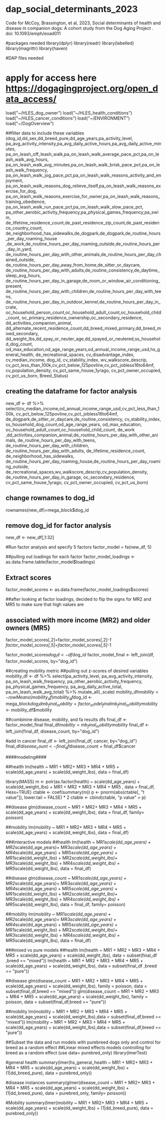 # dap_social_determinants_2023
Code for McCoy, Brassington, et al, 2023, Social determinants of health and disease in companion dogs: A cohort study from the Dog Aging Project . doi: 10.1093/emph/eoad011 



#packages needed 
library(dplyr)
library(readr)
library(labelled)
library(magrittr)
library(haven)

#DAP files needed 
# apply for access here https://dogagingproject.org/open_data_access/
load("~/HLES_dog_owner")
load("~/HLES_health_conditions")
load("~/HLES_cancer_conditions")
load("~/ENVIRONMENT")
load("~/DogOverview")

##filter data to include these variables 
(dog_id,dd_sex,dd_breed_pure,dd_age_years,pa_activity_level,
                                         pa_avg_activity_intensity,pa_avg_daily_active_hours,pa_avg_daily_active_minutes,
                                         pa_on_leash_off_leash_walk,pa_on_leash_walk_average_pace_pct,pa_on_leash_walk_avg_hours,
                                         pa_on_leash_walk_avg_minutes,pa_on_leash_walk_brisk_pace_pct,pa_on_leash_walk_frequency,
                                         pa_on_leash_walk_jog_pace_pct,pa_on_leash_walk_reasons_activity_and_enjoyment,
                                         pa_on_leash_walk_reasons_dog_relieve_itself,pa_on_leash_walk_reasons_exercise_for_dog,
                                         pa_on_leash_walk_reasons_exercise_for_owner,pa_on_leash_walk_reasons_training_obedience,
                                         pa_on_leash_walk_run_pace_pct,pa_on_leash_walk_slow_pace_pct,
                                         pa_other_aerobic_activity_frequency,pa_physical_games_frequency,pa_swim,
                                         de_lifetime_residence_count,de_past_residence_zip_count,de_past_residence_country_count,
                                         de_neighborhood_has_sidewalks,de_dogpark,de_dogpark,de_routine_hours_per_day_roaming_house
                                         ,de_work,de_routine_hours_per_day_roaming_outside,de_routine_hours_per_day_in_yard,
                                         de_routine_hours_per_day_with_other_animals,de_routine_hours_per_day_chained_outside,
                                         de_routine_hours_per_day_away_from_home,de_sitter_or_daycare,
                                         de_routine_hours_per_day_with_adults,de_routine_consistency,de_daytime_sleep_avg_hours,
                                         de_routine_hours_per_day_in_garage,de_room_or_window_air_conditioning_present,
                                         de_routine_hours_per_day_with_children,de_routine_hours_per_day_with_teens,
                                         de_routine_hours_per_day_in_outdoor_kennel,de_routine_hours_per_day_in_crate,
                                         oc_household_person_count,oc_household_adult_count,oc_household_child_count,
                                         oc_primary_residence_ownership,oc_secondary_residence, dd_activities_companion_animal,
                                         dd_alternate_recent_residence_count,dd_breed_mixed_primary,dd_breed_mixed_secondary,
                                         dd_weight_lbs,dd_spay_or_neuter_age,dd_spayed_or_neutered,ss_household_dog_count,
                                         od_max_education,od_age_range_years,od_annual_income_range_usd,hs_general_health,
                                         de_recreational_spaces, cv_disadvantage_index, cv_median_income, dog_id, cv_stability_index, 
                                         wv_walkscore_descrip, cv_pct_less_than_100k,cv_pct_below_125povline,cv_pct_jobless16to64mf, 
                                         cv_population_density, cv_pct_same_house_1yrago, cv_pct_owner_occupied, cv_pct_us_born, Breed_Status)


## creating the dataframe for factor analysis 
new_df <- df %>% select(cv_median_income,od_annual_income_range_usd,cv_pct_less_than_100k,
                               cv_pct_below_125povline,cv_pct_jobless16to64mf, de_dogpark,de_sitter_or_daycare,de_routine_consistency,
                               cv_stability_index, ss_household_dog_count,od_age_range_years,
                               od_max_education, oc_household_adult_count,oc_household_child_count,
                               de_work ,dd_activities_companion_animal,de_routine_hours_per_day_with_other_animals,
                               de_routine_hours_per_day_with_teens, de_routine_hours_per_day_with_children, 
                               de_routine_hours_per_day_with_adults, de_lifetime_residence_count, de_neighborhood_has_sidewalks,
                               de_routine_hours_per_day_roaming_house,de_routine_hours_per_day_roaming_outside,
                               de_recreational_spaces,wv_walkscore_descrip,cv_population_density, 
                               de_routine_hours_per_day_in_garage, oc_secondary_residence, cv_pct_same_house_1yrago, cv_pct_owner_occupied, cv_pct_us_born)

## change rownames to dog_id
rownames(new_df)=mega_block$dog_id

## remove dog_id for factor analysis  
new_df <- new_df[,1:32]

#Run factor analysis and specify 5 factors
factor_model = fa(new_df, 5)

##pulling out loadings for each factor
factor_model_loadings <- as.data.frame.table(factor_model$loadings)


## Extract scores 
factor_model_scores <- as.data.frame(factor_model_loadings$scores)


##after looking at factor loadings, decided to flip the signs for MR2 and MR5 to make sure that high values are 
## associated with more income (MR2) and older owners (MR5)

factor_model_scores[,2]=factor_model_scores[,2]*-1
factor_model_scores[,5]=factor_model_scores[,5]*-1


factor_model_scores$dog_id <- df$dog_id
factor_model_final <- left_join(df, factor_model_scores, by="dog_id")



##creating mobility metric 
##pulling out z-scores of desired variables 
mobility_df <- df %>% select(pa_activity_level, pa_avg_activity_intensity, pa_on_leash_walk_frequency, 
                                       pa_other_aerobic_activity_frequency, pa_physical_games_frequency, 
                                       pa_avg_daily_active_total, pa_on_leash_walk_avg_total) %>% mutate_all(.,scale)
mobility_df$mobility <- rowMeans(mobility_df)
mobility_df$dog_id <- mega_block$dog_id
mb_final_mobility = factor_model_final
mb_final_mobility$mobility <- mobility_df$mobility

##combinine disease, mobility, and fa results dfs
final_df <- factor_model_final
final_df$mobility = mb_final_mobility$mobility
final_df <- left_join(final_df, disease_count, by="dog_id")


#add in cancer 
final_df <- left_join(final_df, cancer, by="dog_id")
final_df$disease_count <- final_df$disease_count + final_df$cancer



####modeling####

##health 
lm(health ~ MR1 + MR2+ MR3 + MR4 + MR5 + scale(dd_age_years) + scale(dd_weight_lbs), data = final_df)

library(MASS)
m <- polr(as.factor(health) ~ scale(dd_age_years) + scale(dd_weight_lbs) + MR1 + MR2 + MR3 + MR4 + MR5 , data = final_df, Hess=TRUE)
ctable <- coef(summary(m))
p <- pnorm(abs(ctable[, "t value"]), lower.tail = FALSE) * 2
ctable <- cbind(ctable, "p value" = p)

##disease
glm(disease_count ~ MR1 + MR2+ MR3 + MR4 + MR5 + scale(dd_age_years) + scale(dd_weight_lbs), data = final_df, family= poisson)

##mobility
lm(mobility ~ MR1 + MR2+ MR3 + MR4 + MR5 + scale(dd_age_years) + scale(dd_weight_lbs), data = final_df)



###interactive models
##health
lm(health ~ MR1*scale(dd_age_years) + MR2*scale(dd_age_years)+ MR3*scale(dd_age_years) + MR4*scale(dd_age_years) + MR5*scale(dd_age_years) +
                             MR1*scale(dd_weight_lbs) + MR2*scale(dd_weight_lbs)+ MR3*scale(dd_weight_lbs) + MR4*scale(dd_weight_lbs) + MR5*scale(dd_weight_lbs), data = final_df)


##disease
glm(disease_count ~ MR1*scale(dd_age_years) + MR2*scale(dd_age_years)+ MR3*scale(dd_age_years) + MR4*scale(dd_age_years) + MR5*scale(dd_age_years) +
                              MR1*scale(dd_weight_lbs) + MR2*scale(dd_weight_lbs)+ MR3*scale(dd_weight_lbs) + MR4*scale(dd_weight_lbs) + MR5*scale(dd_weight_lbs), data = final_df, family= poisson)


##mobility
lm(mobility ~ MR1*scale(dd_age_years) + MR2*scale(dd_age_years)+ MR3*scale(dd_age_years) + MR4*scale(dd_age_years) + MR5*scale(dd_age_years) +
                             MR1*scale(dd_weight_lbs) + MR2*scale(dd_weight_lbs)+ MR3*scale(dd_weight_lbs) + MR4*scale(dd_weight_lbs) + MR5*scale(dd_weight_lbs), data = final_df)




###mixed vs pure models 
##health
lm(health ~ MR1 + MR2 + MR3 + MR4 + MR5 + scale(dd_age_years) + 
                           scale(dd_weight_lbs), data = subset(final_df ,breed == "mixed"))
lm(health ~ MR1 + MR2 + MR3 + MR4 + MR5 + scale(dd_age_years) + 
              scale(dd_weight_lbs), data = subset(final_df ,breed == "pure"))

##disease 
glm(disease_count ~ MR1 + MR2 + MR3 + MR4 + MR5 + scale(dd_age_years) + 
              scale(dd_weight_lbs), family = poisson, data = subset(final_df,breed == "mixed"))
glm(disease_count ~ MR1 + MR2 + MR3 + MR4 + MR5 + scale(dd_age_years) + 
              scale(dd_weight_lbs), family = poisson, data = subset(final_df,breed == "pure"))

##mobility 
lm(mobility ~ MR1 + MR2 + MR3 + MR4 + MR5 + scale(dd_age_years) + 
              scale(dd_weight_lbs),data = subset(final_df,breed == "mixed"))
lm(mobility ~ MR1 + MR2 + MR3 + MR4 + MR5 + scale(dd_age_years) + 
             scale(dd_weight_lbs),data = subset(final_df,breed == "pure"))




##Subset the data and run models with purebreed dogs only and control for breed as a random effect
##Linear mixed effects models controlling for breed as a random effect (use data= purebred_only)
library(lmerTest)

#general health
summary(lmer(hs_general_health ~ MR1 + MR2+ MR3 + MR4 + MR5 + scale(dd_age_years) + 
                             scale(dd_weight_lbs) + (1|dd_breed_pure), data = purebred_only))


#disease instances
summary(glmer(disease_count ~ MR1 + MR2+ MR3 + MR4 + MR5 + scale(dd_age_years) + 
                             scale(dd_weight_lbs) + (1|dd_breed_pure), data = purebred_only, family= poisson))


#Mobility
summary(lmer(mobility ~ MR1 + MR2+ MR3 + MR4 + MR5 + scale(dd_age_years) + 
                            scale(dd_weight_lbs) + (1|dd_breed_pure), data = purebred_only))
